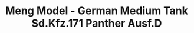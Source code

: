 ---
layout: product
title: "Meng Model - German Medium Tank Sd.Kfz.171 Panther Ausf.D"
price: "TBA" 
desc: "N/A"
img_path: "/assets/img/MMTS038.jpg"
brand: "N/A"
available: false
special_offer: false
new: false
soon: false
cat: "010000"
subcat: "011000"
subsubcat: "0N/A"
sifra: "MMTS038"
---